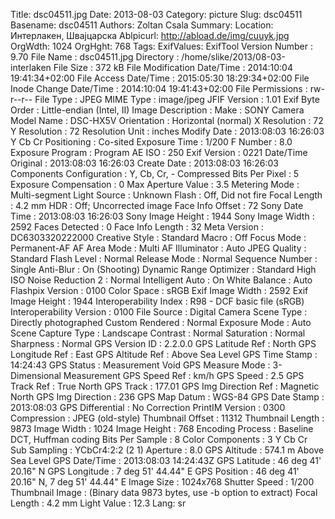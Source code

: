 Title: dsc04511.jpg
Date: 2013-08-03
Category: picture
Slug: dsc04511
Basename: dsc04511
Authors: Zoltan Csala
Summary:
Location: Интерлакен, Швајцарска
Ablpicurl: http://abload.de/img/cuuyk.jpg
OrgWdth: 1024
OrgHght: 768
Tags:
ExifValues: ExifTool Version Number : 9.70
            File Name : dsc04511.jpg
            Directory : /home/slike/2013/08-03-interlaken
            File Size : 372 kB
            File Modification Date/Time : 2014:10:04 19:41:34+02:00
            File Access Date/Time : 2015:05:30 18:29:34+02:00
            File Inode Change Date/Time : 2014:10:04 19:41:43+02:00
            File Permissions : rw-r--r--
            File Type : JPEG
            MIME Type : image/jpeg
            JFIF Version : 1.01
            Exif Byte Order : Little-endian (Intel, II)
            Image Description :
            Make : SONY
            Camera Model Name : DSC-HX5V
            Orientation : Horizontal (normal)
            X Resolution : 72
            Y Resolution : 72
            Resolution Unit : inches
            Modify Date : 2013:08:03 16:26:03
            Y Cb Cr Positioning : Co-sited
            Exposure Time : 1/200
            F Number : 8.0
            Exposure Program : Program AE
            ISO : 250
            Exif Version : 0221
            Date/Time Original : 2013:08:03 16:26:03
            Create Date : 2013:08:03 16:26:03
            Components Configuration : Y, Cb, Cr, -
            Compressed Bits Per Pixel : 5
            Exposure Compensation : 0
            Max Aperture Value : 3.5
            Metering Mode : Multi-segment
            Light Source : Unknown
            Flash : Off, Did not fire
            Focal Length : 4.2 mm
            HDR : Off; Uncorrected image
            Face Info Offset : 72
            Sony Date Time : 2013:08:03 16:26:03
            Sony Image Height : 1944
            Sony Image Width : 2592
            Faces Detected : 0
            Face Info Length : 32
            Meta Version : DC6303320222000
            Creative Style : Standard
            Macro : Off
            Focus Mode : Permanent-AF
            AF Area Mode : Multi
            AF Illuminator : Auto
            JPEG Quality : Standard
            Flash Level : Normal
            Release Mode : Normal
            Sequence Number : Single
            Anti-Blur : On (Shooting)
            Dynamic Range Optimizer : Standard
            High ISO Noise Reduction 2 : Normal
            Intelligent Auto : On
            White Balance : Auto
            Flashpix Version : 0100
            Color Space : sRGB
            Exif Image Width : 2592
            Exif Image Height : 1944
            Interoperability Index : R98 - DCF basic file (sRGB)
            Interoperability Version : 0100
            File Source : Digital Camera
            Scene Type : Directly photographed
            Custom Rendered : Normal
            Exposure Mode : Auto
            Scene Capture Type : Landscape
            Contrast : Normal
            Saturation : Normal
            Sharpness : Normal
            GPS Version ID : 2.2.0.0
            GPS Latitude Ref : North
            GPS Longitude Ref : East
            GPS Altitude Ref : Above Sea Level
            GPS Time Stamp : 14:24:43
            GPS Status : Measurement Void
            GPS Measure Mode : 3-Dimensional Measurement
            GPS Speed Ref : km/h
            GPS Speed : 2.5
            GPS Track Ref : True North
            GPS Track : 177.01
            GPS Img Direction Ref : Magnetic North
            GPS Img Direction : 236
            GPS Map Datum : WGS-84
            GPS Date Stamp : 2013:08:03
            GPS Differential : No Correction
            PrintIM Version : 0300
            Compression : JPEG (old-style)
            Thumbnail Offset : 11312
            Thumbnail Length : 9873
            Image Width : 1024
            Image Height : 768
            Encoding Process : Baseline DCT, Huffman coding
            Bits Per Sample : 8
            Color Components : 3
            Y Cb Cr Sub Sampling : YCbCr4:2:2 (2 1)
            Aperture : 8.0
            GPS Altitude : 574.1 m Above Sea Level
            GPS Date/Time : 2013:08:03 14:24:43Z
            GPS Latitude : 46 deg 41' 20.16" N
            GPS Longitude : 7 deg 51' 44.44" E
            GPS Position : 46 deg 41' 20.16" N, 7 deg 51' 44.44" E
            Image Size : 1024x768
            Shutter Speed : 1/200
            Thumbnail Image : (Binary data 9873 bytes, use -b option to extract)
            Focal Length : 4.2 mm
            Light Value : 12.3
Lang: sr

